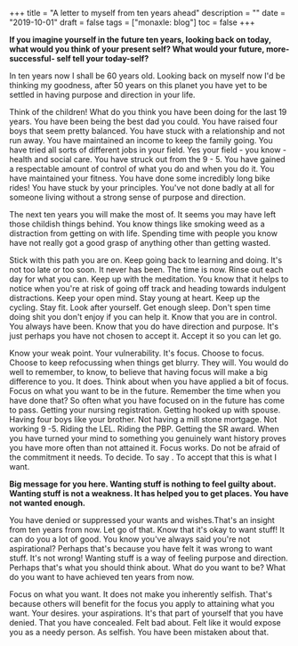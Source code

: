 +++
title = "A letter to myself from ten years ahead"
description = ""
date = "2019-10-01"
draft = false
tags = ["monaxle: blog"]
toc = false
+++

**If you imagine yourself in the future ten years, looking back on today, what would you think of your present self? What would your future, more-successful- self tell your today-self?**

In ten years now I shall be 60 years old. Looking back on myself now I'd be thinking my goodness, after 50 years on this planet you have yet to be settled in having purpose and direction in your life. 

Think of the children! What do you think you have been doing for the last 19 years. You have been being the best dad you could. You have raised four boys that seem pretty balanced. You have stuck with a relationship and not run away. You have maintained an income to keep the family going. You have tried all sorts of different jobs in your field. Yes your field - you know - health and social care. You have struck out from the 9 - 5. You have gained a respectable amount of control of what you do and when you do it. You have maintained your fitness. You have done some incredibly long bike rides! You have stuck by your principles. You've not done badly at all for someone living without a strong sense of purpose and direction.  

The next ten years you will make the most of. It seems you may have left those childish things behind. You know things like smoking weed as a distraction from getting on with life. Spending time with people you know have not really got a good grasp of anything other than getting wasted. 

Stick with this path you are on. Keep going back to learning and doing. It's not too late or too soon. It never has been. The time is now. Rinse out each day for what you can. Keep up with the meditation. You know that it helps to notice when you're at risk of going off track and heading towards indulgent distractions. Keep your open mind. Stay young at heart. Keep up the cycling. Stay fit. Look after yourself. Get enough sleep. Don't spen time doing shit you don't enjoy if you can help it. Know that you are in control. You always have been. Know that you do have direction and purpose. It's just perhaps you have not chosen to accept it. Accept it so you can let go.  

Know your weak point. Your vulnerability. It's focus. Choose to focus. Choose to keep refocussing when things get blurry. They will. You would do well to remember, to know, to believe that having focus will make a big difference to you. It does. Think about when you have applied a bit of focus. Focus on what you want to be in the future. Remember the time when you have done that? So often what you have focused on in the future has come to pass. Getting your nursing registration. Getting hooked up with spouse. Having four boys like your brother. Not having a mill stone mortgage. Not working 9 -5. Riding the LEL. Riding the PBP. Getting the SR award. When you have turned your mind to something you genuinely want history proves you have more often than not attained it. Focus works. Do not be afraid of the commitment it needs. To decide. To say . To accept that this is what I want. 

**Big message for you here. Wanting stuff is nothing to feel guilty about. Wanting stuff is not a weakness. It has helped you to get places. You have not wanted enough.**

You have denied or suppressed your wants and wishes.That's an insight from ten years from now. Let go of that. Know that it's okay to want stuff! It can do you a lot of good. You know you've always said you're not aspirational? Perhaps that's because you have felt it was wrong to want stuff. It's not wrong! Wanting stuff is a way of feeling purpose and direction. Perhaps that's what you should think about. What do you want to be? What do you want to have achieved ten years from now.   

Focus on what you want. It does not make you inherently selfish. That's because others will benefit for the focus you apply to attaining what you want. Your desires. your aspirations. It's that part of yourself that you have denied. That you have concealed. Felt bad about. Felt like it would expose you as a needy person. As selfish. You have been mistaken about that.